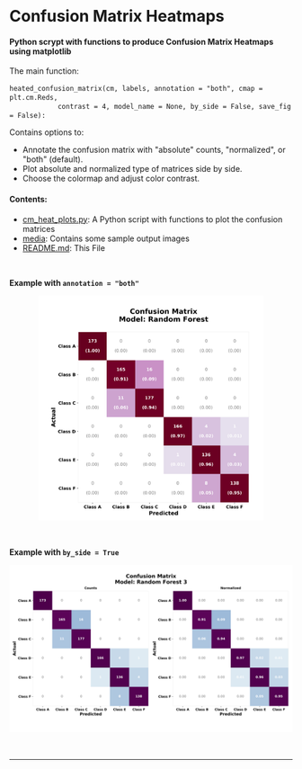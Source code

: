 <br>

# Confusion Matrix Heatmaps


#### Python scrypt with functions to produce Confusion Matrix Heatmaps using matplotlib


The main function:
```
heated_confusion_matrix(cm, labels, annotation = "both", cmap = plt.cm.Reds, 
            contrast = 4, model_name = None, by_side = False, save_fig = False):

```
Contains options to:

- Annotate the confusion matrix with "absolute" counts, 
"normalized", or "both" (default).
- Plot absolute and normalized type of matrices side by side.
- Choose the colormap and adjust color contrast. 

#### Contents:

- [cm_heat_plots.py](cm_heat_plots.py): A Python script with functions to plot the confusion matrices
- [media](media): Contains some sample output images
- [README.md](README.md): This File  

<br>

**Example with `annotation = "both"`**
<p align="center">
<img src="media/example_both.png" alt="Drawing" width = "400">
</p>
<br>

**Example with `by_side = True`**
<p align="center">
<img src="media/example_by_side.png" alt="Drawing" width = "800">
</p>
<br>
<hr>
<br>
